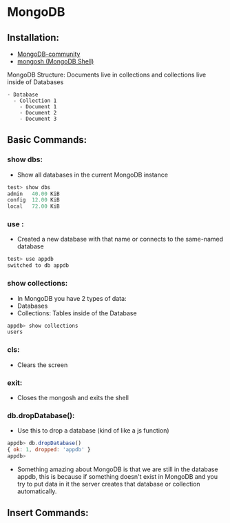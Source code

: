 # MongoDB

## Installation:
- [MongoDB-community](https://www.mongodb.com/docs/manual/tutorial/install-mongodb-on-os-x/#installing-mongodb-6.0-edition-edition)
- [mongosh (MongoDB Shell)](https://www.mongodb.com/docs/mongodb-shell/install/#std-label-mdb-shell-install)

MongoDB Structure:
Documents live in collections and collections live inside of Databases
```
- Database
  - Collection 1
    - Document 1
    - Document 2
    - Document 3
```
## Basic Commands:
### show dbs:
- Show all databases in the current MongoDB instance
```js
test> show dbs
admin   40.00 KiB
config  12.00 KiB
local   72.00 KiB
```
### use <database>:
- Created a new database with that name or connects to the same-named database
```js
test> use appdb
switched to db appdb
```

### show collections:
-  In MongoDB you have 2 types of data:
  - Databases
  - Collections: Tables inside of the Database
```js
appdb> show collections
users
```

### cls:
- Clears the screen

### exit:
- Closes the mongosh and exits the shell

### db.dropDatabase():
- Use this to drop a database (kind of like a js function)
```js
appdb> db.dropDatabase()
{ ok: 1, dropped: 'appdb' }
appdb>
```
-  Something amazing about MongoDB is that we are still in the database appdb, this is because if something doesn't exist in MongoDB and you try to put data in it the server creates that database or collection automatically.

## Insert Commands:
### 

